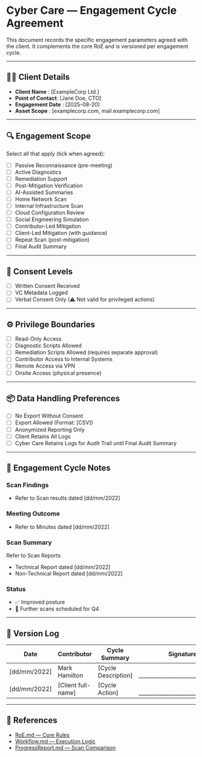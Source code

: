 # Cyber Care — Engagement Cycle Agreement

This document records the specific engagement parameters agreed with the client. It complements the core RoE and is versioned per engagement cycle.

---

## 🧑‍💼 Client Details

- **Client Name**     : [ExampleCorp Ltd.]
- **Point of Contact**: [Jane Doe, CTO]
- **Engagement Date** : [2025-08-20]
- **Asset Scope**     : [examplecorp.com, mail.examplecorp.com]

---

## 🔍 Engagement Scope

Select all that apply (tick when agreed):

- [ ] Passive Reconnaissance (pre-meeting)
- [ ] Active Diagnostics
- [ ] Remediation Support
- [ ] Post-Mitigation Verification
- [ ] AI-Assisted Summaries
- [ ] Home Network Scan
- [ ] Internal Infrastructure Scan
- [ ] Cloud Configuration Review
- [ ] Social Engineering Simulation
- [ ] Contributor-Led Mitigation
- [ ] Client-Led Mitigation (with guidance)
- [ ] Repeat Scan (post-mitigation)
- [ ] Final Audit Summary

---

## 🔐 Consent Levels
- [ ] Written Consent Received
- [ ] VC Metadata Logged
- [ ] Verbal Consent Only (⚠️ Not valid for privileged actions)

---

## ⚙️ Privilege Boundaries

- [ ] Read-Only Access
- [ ] Diagnostic Scripts Allowed
- [ ] Remediation Scripts Allowed (requires separate approval)
- [ ] Contributor Access to Internal Systems
- [ ] Remote Access via VPN
- [ ] Onsite Access (physical presence)

---

## 📦 Data Handling Preferences

- [ ] No Export Without Consent
- [ ] Export Allowed (Format: [CSV])
- [ ] Anonymized Reporting Only
- [ ] Client Retains All Logs
- [ ] Cyber Care Retains Logs for Audit Trail until Final Audit Summary

---

## 🔁 Engagement Cycle Notes

### Scan Findings
- Refer to Scan results dated [dd/mm/2022]

### Meeting Outcome
- Refer to Minutes dated [dd/mm/2022] 

### Scan Summary
 Refer to Scan Reports
 - Technical Report dated [dd/mm/2022]
 - Non-Technical Report dated [dd/mm/2022]

### Status
- ✅ Improved posture
- 🔁 Further scans scheduled for Q4

---

## 🧾 Version Log

| Date       | Contributor | Cycle Summary                  |  Signature   |  Date Signed |
|------------|-------------|---------------------------------|--------------|-------------|
| [dd/mm/2022] | Mark Hamilton | [Cycle Description] | <br>________________________________| [dd/mm/2022] |
| [dd/mm/2022] | [Client full-name] | [Cycle Action] | <br>________________________________| [dd/mm/2022] |

---

## 🔗 References

- [RoE.md — Core Rules](./RoE.md)
- [Workflow.md — Execution Logic](./Workflow.md)
- [ProgressReport.md — Scan Comparison](./ProgressReport.md)
